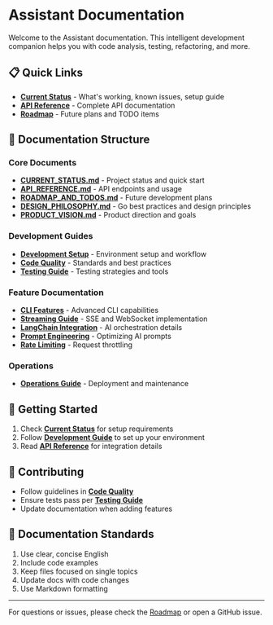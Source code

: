 # Assistant Documentation

Welcome to the Assistant documentation. This intelligent development companion helps you with code analysis, testing, refactoring, and more.

## 📋 Quick Links

- **[Current Status](CURRENT_STATUS.md)** - What's working, known issues, setup guide
- **[API Reference](API_REFERENCE.md)** - Complete API documentation
- **[Roadmap](ROADMAP_AND_TODOS.md)** - Future plans and TODO items

## 📁 Documentation Structure

### Core Documents
- **[CURRENT_STATUS.md](CURRENT_STATUS.md)** - Project status and quick start
- **[API_REFERENCE.md](API_REFERENCE.md)** - API endpoints and usage
- **[ROADMAP_AND_TODOS.md](ROADMAP_AND_TODOS.md)** - Future development plans
- **[DESIGN_PHILOSOPHY.md](DESIGN_PHILOSOPHY.md)** - Go best practices and design principles
- **[PRODUCT_VISION.md](PRODUCT_VISION.md)** - Product direction and goals

### Development Guides
- **[Development Setup](development/DEVELOPMENT_GUIDE.md)** - Environment setup and workflow
- **[Code Quality](development/CODE_QUALITY.md)** - Standards and best practices
- **[Testing Guide](development/TESTING_GUIDE.md)** - Testing strategies and tools

### Feature Documentation
- **[CLI Features](features/CLI_ADVANCED_FEATURES.md)** - Advanced CLI capabilities
- **[Streaming Guide](features/REAL_STREAMING_GUIDE.md)** - SSE and WebSocket implementation
- **[LangChain Integration](features/LANGCHAIN_ADAPTER_EXPLANATION.md)** - AI orchestration details
- **[Prompt Engineering](features/PROMPT_ENGINEERING_GUIDE.md)** - Optimizing AI prompts
- **[Rate Limiting](features/RATE_LIMITING_INTEGRATION.md)** - Request throttling

### Operations
- **[Operations Guide](operations/OPERATIONS_GUIDE.md)** - Deployment and maintenance

## 🚀 Getting Started

1. Check **[Current Status](CURRENT_STATUS.md)** for setup requirements
2. Follow **[Development Guide](development/DEVELOPMENT_GUIDE.md)** to set up your environment
3. Read **[API Reference](API_REFERENCE.md)** for integration details

## 🤝 Contributing

- Follow guidelines in **[Code Quality](development/CODE_QUALITY.md)**
- Ensure tests pass per **[Testing Guide](development/TESTING_GUIDE.md)**
- Update documentation when adding features

## 📝 Documentation Standards

1. Use clear, concise English
2. Include code examples
3. Keep files focused on single topics
4. Update docs with code changes
5. Use Markdown formatting

---

For questions or issues, please check the [Roadmap](ROADMAP_AND_TODOS.md) or open a GitHub issue.